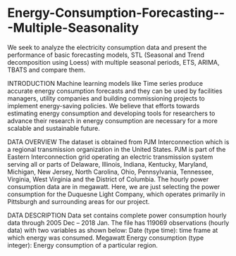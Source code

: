 # Energy-Consumption-Forecasting---Multiple-Seasonality
We seek to analyze the electricity consumption data and present the performance of basic forecasting models, STL (Seasonal and Trend decomposition using Loess) with multiple seasonal periods, ETS, ARIMA, TBATS and compare them.

INTRODUCTION
Machine learning models like Time series produce accurate energy consumption forecasts and they can be used by facilities managers, utility companies and building commissioning projects to implement energy-saving policies. We believe that efforts towards estimating energy consumption and developing tools for researchers to advance their research in energy consumption are necessary for a more scalable and sustainable future.

DATA OVERVIEW
The dataset is obtained from PJM Interconnection which is a regional transmission organization in the United States. PJM is part of the Eastern Interconnection grid operating an electric transmission system serving all or parts of Delaware, Illinois, Indiana, Kentucky, Maryland, Michigan, New Jersey, North Carolina, Ohio, Pennsylvania, Tennessee, Virginia, West Virginia and the District of Columbia. The hourly power consumption data are in megawatt. Here, we are just selecting the power consumption for the Duquesne Light Company, which operates primarily in Pittsburgh and surrounding areas for our project.

DATA DESCRIPTION
Data set contains complete power consumption hourly data through 2005 Dec – 2018 Jan. The file has 119069 observations (hourly data) with two variables as shown below:
Date (type time): time frame at which energy was consumed.
Megawatt Energy consumption (type integer): Energy consumption of a particular region.

